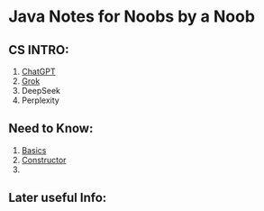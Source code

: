 #  Java Notes for Noobs by a Noob


CS INTRO:
---------
1. [ChatGPT](ChatGPT)
2. [Grok](Grok)
3. DeepSeek
4. Perplexity

Need to Know:
------------------

1. [Basics](Basics)
2. [Constructor](Constructor)
3. 

Later useful Info:
------------------



